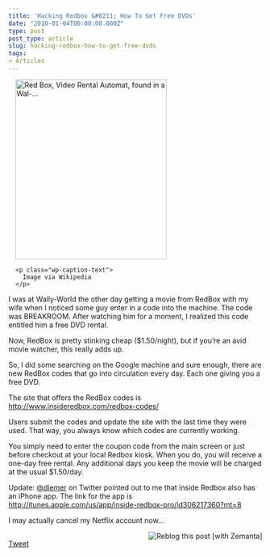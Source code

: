 ```yaml
---
title: 'Hacking Redbox &#8211; How To Get Free DVDs'
date: "2010-01-04T00:00:00.000Z"
type: post 
post_type: article
slug: hacking-redbox-how-to-get-free-dvds
tags: 
- Articles
---
```

<div class="zemanta-img" style="width: 310px; margin: 1em;">
  <div class="wp-caption aligncenter" style="width: 310px">
    <a href="http://commons.wikipedia.org/wiki/Image:Red_Box_Video_Rental_Automat.jpg"><img src="/uploads/2010/300px-Red_Box_Video_Rental_Automat.jpg" alt="Red Box, Video Rental Automat, found in a Wal-…" width="300" height="356" /></a> 
    
    <p class="wp-caption-text">
      Image via Wikipedia
    </p>
  </div>
</div>

I was at Wally-World the other day getting a movie from RedBox with my wife when I noticed some guy enter in a code into the machine. The code was BREAKROOM. After watching him for a moment, I realized this code entitled him a free DVD rental.

Now, RedBox is pretty stinking cheap ($1.50/night), but if you&#8217;re an avid movie watcher, this really adds up.

So, I did some searching on the Google machine and sure enough, there are new RedBox codes that go into circulation every day. Each one giving you a free DVD.

The site that offers the RedBox codes is <http://www.insideredbox.com/redbox-codes/>

Users submit the codes and update the site with the last time they were used. That way, you always know which codes are currently working.

You simply need to enter the coupon code from the main screen or just before checkout at your local Redbox kiosk. When you do, you will receive a one-day free rental. Any additional days you keep the movie will be charged at the usual $1.50/day.

Update: [@diemer][1] on Twitter pointed out to me that inside Redbox also has an iPhone app. The link for the app is <http://itunes.apple.com/us/app/inside-redbox-pro/id306217360?mt=8>

I may actually cancel my Netflix account now&#8230;

<div class="zemanta-pixie" style="margin-top: 10px; height: 15px;">
  <a class="zemanta-pixie-a" title="Reblog this post [with Zemanta]" href="http://reblog.zemanta.com/zemified/ef29dfb8-87cb-4d2b-9100-d8798440ec70/"><img class="zemanta-pixie-img" style="border: none; float: right;" src="http://img.zemanta.com/reblog_e.png?x-id=ef29dfb8-87cb-4d2b-9100-d8798440ec70" alt="Reblog this post [with Zemanta]" /></a>
</div>

<div style="">
  <a href="http://twitter.com/share" class="twitter-share-button" data-count="horizontal" data-text="Hacking Redbox - How To Get Free DVDs" data-url="http://brandontreb.com/hacking-redbox-how-to-get-free-dvds"  data-via="brandontreb" data-related="brandontreb:">Tweet</a>
</div>

 [1]: http://twitter.com/diemer
